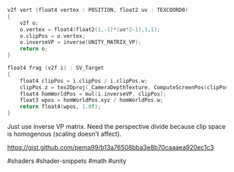 ```c
v2f vert (float4 vertex : POSITION, float2 uv : TEXCOORD0)
{
	v2f o;
	o.vertex = float4(float2(1,-1)*(uv*2-1),1,1);
	o.clipPos = o.vertex;
	o.inverseVP = inverse(UNITY_MATRIX_VP);
	return o;
}

float4 frag (v2f i) : SV_Target
{
	float4 clipPos = i.clipPos / i.clipPos.w;
	clipPos.z = tex2Dproj(_CameraDepthTexture, ComputeScreenPos(clipPos));
	float4 homWorldPos = mul(i.inverseVP, clipPos);
	float3 wpos = homWorldPos.xyz / homWorldPos.w;
	return float4(wpos, 1.0f);
}
```
Just use inverse VP matrix. Need the perspective divide because clip space is homogenous (scaling doesn't affect).

https://gist.github.com/pema99/b13a76508bba3e8b70caaaea920ec1c3

#shaders #shader-snippets #math #unity 
